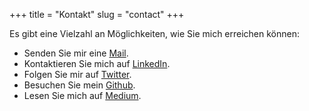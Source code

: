 +++
title = "Kontakt"
slug = "contact"
+++

Es gibt eine Vielzahl an Möglichkeiten, wie Sie mich erreichen können:

- Senden Sie mir eine [Mail](mailto:michael@ion.bz?Subject=Contract%20opportunity).
- Kontaktieren Sie mich auf [LinkedIn](https://linkedin.com/in/michael-ion).
- Folgen Sie mir auf [Twitter](https://twitter.com/mionisation).
- Besuchen Sie mein [Github](https://github.com/mionisation).
- Lesen Sie mich auf [Medium](https://medium.com/@michael_11724).
